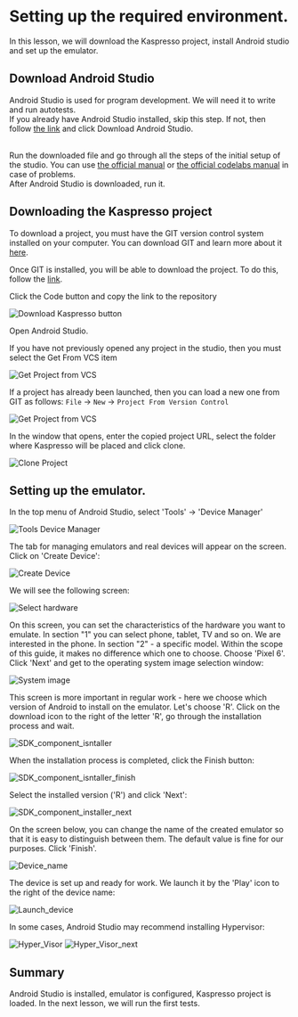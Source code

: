 ﻿# Setting up the required environment.
In this lesson, we will download the Kaspresso project, install Android studio and set up the emulator.

## Download Android Studio
Android Studio is used for program development. We will need it to write and run autotests.
<br>If you already have Android Studio installed, skip this step. If not, then follow [the link](https://developer.android.com/studio) and click Download Android Studio.

<br>Run the downloaded file and go through all the steps of the initial setup of the studio. You can use [the official manual](https://developer.android.com/studio/install) or [the official codelabs manual](https://developer.android.com/codelabs/basic-android-kotlin-compose-install-android-studio#0) in case of problems.
<br>After Android Studio is downloaded, run it.

## Downloading the Kaspresso project
To download a project, you must have the GIT version control system installed on your computer. You can download GIT and learn more about it [here](https://git-scm.com/).

Once GIT is installed, you will be able to download the project. To do this, follow the [link](https://github.com/KasperskyLab/Kaspresso).

Click the Code button and copy the link to the repository

<img src="../images/Download_Kaspresso_project_and_Android_studio/download_by_git.png" alt="Download Kaspresso button"/>

Open Android Studio.

If you have not previously opened any project in the studio, then you must select the Get From VCS item

<img src="../images/Download_Kaspresso_project_and_Android_studio/get_from_vcs.png" alt="Get Project from VCS"/>

If a project has already been launched, then you can load a new one from GIT as follows: `File` -> `New` -> `Project From Version Control`

<img src="../images/Download_Kaspresso_project_and_Android_studio/new_project_from_vcs.png" alt="Get Project from VCS"/>

In the window that opens, enter the copied project URL, select the folder where Kaspresso will be placed and click clone.

<img src="../images/Download_Kaspresso_project_and_Android_studio/clone_project.png" alt="Clone Project"/>

## Setting up the emulator.
In the top menu of Android Studio, select 'Tools' -> 'Device Manager'

<img src="../images/Download_Kaspresso_project_and_Android_studio/Tools_Device_Manager.png" alt="Tools Device Manager"/>

The tab for managing emulators and real devices will appear on the screen. Click on 'Create Device':

<img src="../images/Download_Kaspresso_project_and_Android_studio/Create_device.png" alt="Create Device"/>

We will see the following screen:

<img src="../images/Download_Kaspresso_project_and_Android_studio/Select_hardware.png" alt="Select hardware"/>

On this screen, you can set the characteristics of the hardware you want to emulate. In section "1" you can select phone, tablet, TV and so on. We are interested in the phone. In section "2" - a specific model. Within the scope of this guide, it makes no difference which one to choose. Choose 'Pixel 6'. Click 'Next' and get to the operating system image selection window:

<img src="../images/Download_Kaspresso_project_and_Android_studio/System_Image.png" alt="System image"/>

This screen is more important in regular work - here we choose which version of Android to install on the emulator. Let's choose 'R'. Click on the download icon to the right of the letter 'R', go through the installation process and wait.

<img src="../images/Download_Kaspresso_project_and_Android_studio/SDK_component_isntaller.png" alt="SDK_component_isntaller"/>

When the installation process is completed, click the Finish button:

<img src="../images/Download_Kaspresso_project_and_Android_studio/SDK_component_installer_finish.png" alt="SDK_component_isntaller_finish"/>

Select the installed version ('R') and click 'Next':

<img src="../images/Download_Kaspresso_project_and_Android_studio/SDK_component_installer_next.png" alt="SDK_component_installer_next"/>

On the screen below, you can change the name of the created emulator so that it is easy to distinguish between them. The default value is fine for our purposes. Click 'Finish'.

<img src="../images/Download_Kaspresso_project_and_Android_studio/Device_name.png" alt="Device_name"/>

The device is set up and ready for work. We launch it by the 'Play' icon to the right of the device name:

<img src="../images/Download_Kaspresso_project_and_Android_studio/Launch_device.png" alt="Launch_device"/>

In some cases, Android Studio may recommend installing Hypervisor:

<img src="../images/Download_Kaspresso_project_and_Android_studio/Hyper_Visor.png" alt="Hyper_Visor"/>

<img src="../images/Download_Kaspresso_project_and_Android_studio/Hyper_Visor_next.png" alt="Hyper_Visor_next"/>

## Summary
Android Studio is installed, emulator is configured, Kaspresso project is loaded. In the next lesson, we will run the first tests.

